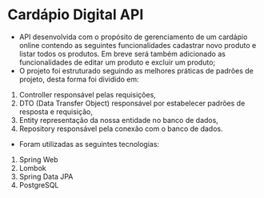 # Cardápio Digital API

* API desenvolvida com o propósito de gerenciamento de um cardápio online contendo as seguintes funcionalidades cadastrar novo produto e listar todos os produtos. Em breve será também adicionado as funcionalidades de editar um produto e excluir um produto;
* O projeto foi estruturado seguindo as melhores práticas de padrões de projeto, desta forma foi dividido em: 
1. Controller responsável pelas requisições, 
2. DTO (Data Transfer Object) responsável por estabelecer padrões de resposta e requisição, 
3. Entity representação da nossa entidade no banco de dados,
4. Repository responsável pela conexão com o banco de dados.

* Foram utilizadas as seguintes tecnologias:
1. Spring Web
2. Lombok
3. Spring Data JPA
3. PostgreSQL